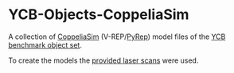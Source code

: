 # YCB-Objects-CoppeliaSim
A collection of [CoppeliaSim](http://coppeliarobotics.com/) (V-REP/[PyRep](https://github.com/stepjam/PyRep)) model files of the [YCB benchmark object set](http://ycbbenchmarks.org/).

To create the models the [provided laser scans](http://ycb-benchmarks.s3-website-us-east-1.amazonaws.com/) were used. 
